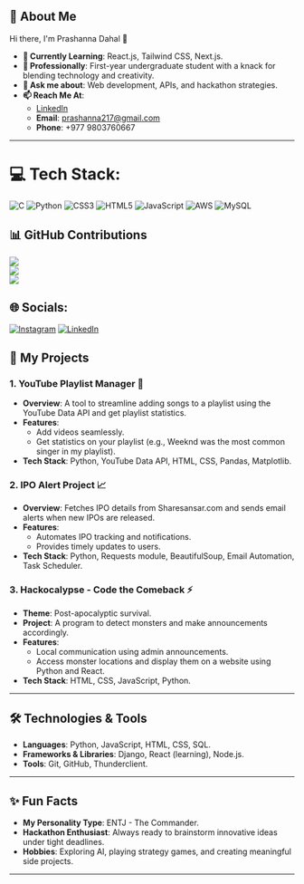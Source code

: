 
## 🚀 About Me  
 Hi there, I'm Prashanna Dahal 👋
- **🌱 Currently Learning**: React.js, Tailwind CSS, Next.js.  
- **💼 Professionally**: First-year undergraduate student with a knack for blending technology and creativity.  
- **💬 Ask me about**: Web development, APIs, and hackathon strategies.  
- **📫 Reach Me At**:  
  - [LinkedIn](https://www.linkedin.com/in/prashanna-dahal-630878303/)  
  - **Email**: prashanna217@gmail.com  
  - **Phone**: +977 9803760667  

---  

# 💻 Tech Stack:
![C](https://img.shields.io/badge/c-%2300599C.svg?style=for-the-badge&logo=c&logoColor=white) ![Python](https://img.shields.io/badge/python-3670A0?style=for-the-badge&logo=python&logoColor=ffdd54) ![CSS3](https://img.shields.io/badge/css3-%231572B6.svg?style=for-the-badge&logo=css3&logoColor=white) ![HTML5](https://img.shields.io/badge/html5-%23E34F26.svg?style=for-the-badge&logo=html5&logoColor=white) ![JavaScript](https://img.shields.io/badge/javascript-%23323330.svg?style=for-the-badge&logo=javascript&logoColor=%23F7DF1E) ![AWS](https://img.shields.io/badge/AWS-%23FF9900.svg?style=for-the-badge&logo=amazon-aws&logoColor=white) ![MySQL](https://img.shields.io/badge/mysql-4479A1.svg?style=for-the-badge&logo=mysql&logoColor=white)

## 📊 GitHub Contributions  

![](https://github-readme-stats.vercel.app/api?username=SLASH217&theme=react&hide_border=false&include_all_commits=false&count_private=false)<br/>
![](https://github-readme-streak-stats.herokuapp.com/?user=SLASH217&theme=react&hide_border=false)<br/>
![](https://github-readme-stats.vercel.app/api/top-langs/?username=SLASH217&theme=react&hide_border=false&include_all_commits=false&count_private=false&layout=compact)


## 🌐 Socials:
[![Instagram](https://img.shields.io/badge/Instagram-%23E4405F.svg?logo=Instagram&logoColor=white)](https://instagram.com/not_prashanna) [![LinkedIn](https://img.shields.io/badge/LinkedIn-%230077B5.svg?logo=linkedin&logoColor=white)](https://linkedin.com/in/https://www.linkedin.com/in/prashanna-dahal-630878303/) 

## 🌟 My Projects  

### 1. **YouTube Playlist Manager** 🎥  
- **Overview**: A tool to streamline adding songs to a playlist using the YouTube Data API and get playlist statistics.  
- **Features**:  
  - Add videos seamlessly.  
  - Get statistics on your playlist (e.g., Weeknd was the most common singer in my playlist).  
- **Tech Stack**: Python, YouTube Data API, HTML, CSS, Pandas, Matplotlib.  

### 2. **IPO Alert Project** 📈  
- **Overview**: Fetches IPO details from Sharesansar.com and sends email alerts when new IPOs are released.  
- **Features**:  
  - Automates IPO tracking and notifications.  
  - Provides timely updates to users.  
- **Tech Stack**: Python, Requests module, BeautifulSoup, Email Automation, Task Scheduler.  

### 3. **Hackocalypse - Code the Comeback** ⚡  
- **Theme**: Post-apocalyptic survival.  
- **Project**: A program to detect monsters and make announcements accordingly.  
- **Features**:  
  - Local communication using admin announcements.  
  - Access monster locations and display them on a website using Python and React.  
- **Tech Stack**: HTML, CSS, JavaScript, Python.  

---  

## 🛠️ Technologies & Tools  
- **Languages**: Python, JavaScript, HTML, CSS, SQL.  
- **Frameworks & Libraries**: Django, React (learning), Node.js.  
- **Tools**: Git, GitHub, Thunderclient.  

---  


## ✨ Fun Facts  
- **My Personality Type**: ENTJ - The Commander.  
- **Hackathon Enthusiast**: Always ready to brainstorm innovative ideas under tight deadlines.  
- **Hobbies**: Exploring AI, playing strategy games, and creating meaningful side projects.  

---


<!-- Proudly created with GPRM ( https://gprm.itsvg.in ) -->

